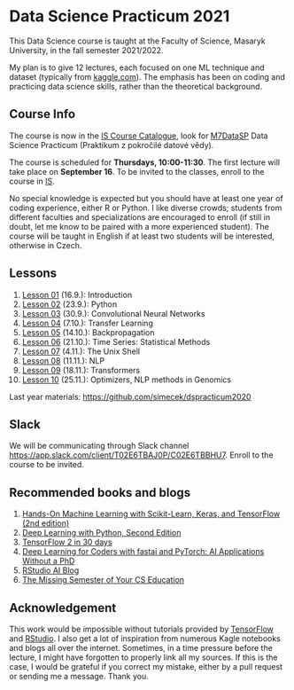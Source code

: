 # Data Science Practicum 2021

This Data Science course is taught at the Faculty of Science, Masaryk University, in the fall semester 2021/2022.  

My plan is to give 12 lectures, each focused on one ML technique and dataset (typically from [kaggle.com](http://kaggle.com)). The emphasis has been on coding and practicing data science skills, rather than the theoretical background.

## Course Info

The course is now in the [IS Course Catalogue](https://is.muni.cz/), look for [M7DataSP](https://is.muni.cz/auth/course/sci/podzim2021/M7DATASP) Data Science Practicum (Praktikum z pokročilé datové vědy). 

The course is scheduled for **Thursdays, 10:00-11:30**. The first lecture will take place on **September 16**. To be invited to the classes, enroll to the course in [IS](https://is.muni.cz/). 

No special knowledge is expected but you should have at least one year of coding experience, either R or Python. I like diverse crowds; students from different faculties and specializations are encouraged to enroll (if still in doubt, let me know to be paired with a more experienced student). The course will be taught in English if at least two students will be interested, otherwise in Czech.

## Lessons

  1. [Lesson 01](lesson01/) (16.9.): Introduction
  1. [Lesson 02](lesson02/) (23.9.): Python
  1. [Lesson 03](lesson03/) (30.9.): Convolutional Neural Networks
  1. [Lesson 04](lesson04/) (7.10.): Transfer Learning
  1. [Lesson 05](lesson05/) (14.10.): Backpropagation
  1. [Lesson 06](lesson06/) (21.10.): Time Series: Statistical Methods  
  1. [Lesson 07](lesson07/) (4.11.): The Unix Shell
  1. [Lesson 08](lesson08/) (11.11.): NLP
  1. [Lesson 09](lesson09/) (18.11.): Transformers
  1. [Lesson 10](lesson10/) (25.11.): Optimizers, NLP methods in Genomics

Last year materials: https://github.com/simecek/dspracticum2020
  
## Slack

We will be communicating through Slack channel https://app.slack.com/client/T02E6TBAJ0P/C02E6TBBHU7. Enroll to the course to be invited.

## Recommended books and blogs

  1. [Hands-On Machine Learning with Scikit-Learn, Keras, and TensorFlow (2nd edition)](https://www.amazon.com/Hands-Machine-Learning-Scikit-Learn-TensorFlow/dp/1492032646)  
  1. [Deep Learning with Python, Second Edition](https://www.manning.com/books/deep-learning-with-python-second-edition)
  1. [TensorFlow 2 in 30 days](https://github.com/lyhue1991/eat_tensorflow2_in_30_days)
  1. [Deep Learning for Coders with fastai and PyTorch: AI Applications Without a PhD](https://github.com/fastai/fastbook)
  1. [RStudio AI Blog](https://blogs.rstudio.com/ai/)
  1. [The Missing Semester of Your CS Education](https://missing.csail.mit.edu/)


## Acknowledgement

This work would be impossible without tutorials provided by [TensorFlow](https://www.tensorflow.org/tutorials) and [RStudio](https://tensorflow.rstudio.com/tutorials/). I also get a lot  of inspiration from numerous Kagle notebooks and blogs all over the internet. Sometimes, in a time pressure before the lecture, I might have forgotten to properly link all my sources. If this is the case, I would be grateful if you correct my mistake, either by a pull request or sending me a message. Thank you. 
